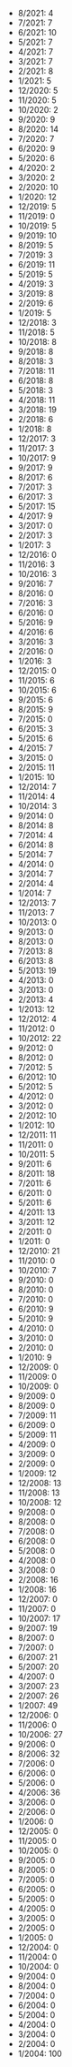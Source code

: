 *  8/2021: 4
*  7/2021: 7
*  6/2021: 10
*  5/2021: 7
*  4/2021: 7
*  3/2021: 7
*  2/2021: 8
*  1/2021: 5
*  12/2020: 5
*  11/2020: 5
*  10/2020: 2
*  9/2020: 9
*  8/2020: 14
*  7/2020: 7
*  6/2020: 9
*  5/2020: 6
*  4/2020: 2
*  3/2020: 2
*  2/2020: 10
*  1/2020: 12
*  12/2019: 5
*  11/2019: 0
*  10/2019: 5
*  9/2019: 10
*  8/2019: 5
*  7/2019: 3
*  6/2019: 11
*  5/2019: 5
*  4/2019: 3
*  3/2019: 8
*  2/2019: 6
*  1/2019: 5
*  12/2018: 3
*  11/2018: 5
*  10/2018: 8
*  9/2018: 8
*  8/2018: 3
*  7/2018: 11
*  6/2018: 8
*  5/2018: 3
*  4/2018: 11
*  3/2018: 19
*  2/2018: 6
*  1/2018: 8
*  12/2017: 3
*  11/2017: 3
*  10/2017: 9
*  9/2017: 9
*  8/2017: 6
*  7/2017: 3
*  6/2017: 3
*  5/2017: 15
*  4/2017: 9
*  3/2017: 0
*  2/2017: 3
*  1/2017: 3
*  12/2016: 0
*  11/2016: 3
*  10/2016: 3
*  9/2016: 7
*  8/2016: 0
*  7/2016: 3
*  6/2016: 0
*  5/2016: 9
*  4/2016: 6
*  3/2016: 3
*  2/2016: 0
*  1/2016: 3
*  12/2015: 0
*  11/2015: 6
*  10/2015: 6
*  9/2015: 6
*  8/2015: 9
*  7/2015: 0
*  6/2015: 3
*  5/2015: 6
*  4/2015: 7
*  3/2015: 0
*  2/2015: 11
*  1/2015: 10
*  12/2014: 7
*  11/2014: 4
*  10/2014: 3
*  9/2014: 0
*  8/2014: 8
*  7/2014: 4
*  6/2014: 8
*  5/2014: 7
*  4/2014: 0
*  3/2014: 7
*  2/2014: 4
*  1/2014: 7
*  12/2013: 7
*  11/2013: 7
*  10/2013: 0
*  9/2013: 0
*  8/2013: 0
*  7/2013: 8
*  6/2013: 8
*  5/2013: 19
*  4/2013: 0
*  3/2013: 0
*  2/2013: 4
*  1/2013: 12
*  12/2012: 4
*  11/2012: 0
*  10/2012: 22
*  9/2012: 0
*  8/2012: 0
*  7/2012: 5
*  6/2012: 10
*  5/2012: 5
*  4/2012: 0
*  3/2012: 0
*  2/2012: 10
*  1/2012: 10
*  12/2011: 11
*  11/2011: 0
*  10/2011: 5
*  9/2011: 6
*  8/2011: 18
*  7/2011: 6
*  6/2011: 0
*  5/2011: 6
*  4/2011: 13
*  3/2011: 12
*  2/2011: 0
*  1/2011: 0
*  12/2010: 21
*  11/2010: 0
*  10/2010: 7
*  9/2010: 0
*  8/2010: 0
*  7/2010: 0
*  6/2010: 9
*  5/2010: 9
*  4/2010: 0
*  3/2010: 0
*  2/2010: 0
*  1/2010: 9
*  12/2009: 0
*  11/2009: 0
*  10/2009: 0
*  9/2009: 0
*  8/2009: 0
*  7/2009: 11
*  6/2009: 0
*  5/2009: 11
*  4/2009: 0
*  3/2009: 0
*  2/2009: 0
*  1/2009: 12
*  12/2008: 13
*  11/2008: 13
*  10/2008: 12
*  9/2008: 0
*  8/2008: 0
*  7/2008: 0
*  6/2008: 0
*  5/2008: 0
*  4/2008: 0
*  3/2008: 0
*  2/2008: 16
*  1/2008: 16
*  12/2007: 0
*  11/2007: 0
*  10/2007: 17
*  9/2007: 19
*  8/2007: 0
*  7/2007: 0
*  6/2007: 21
*  5/2007: 20
*  4/2007: 0
*  3/2007: 23
*  2/2007: 26
*  1/2007: 49
*  12/2006: 0
*  11/2006: 0
*  10/2006: 27
*  9/2006: 0
*  8/2006: 32
*  7/2006: 0
*  6/2006: 0
*  5/2006: 0
*  4/2006: 36
*  3/2006: 0
*  2/2006: 0
*  1/2006: 0
*  12/2005: 0
*  11/2005: 0
*  10/2005: 0
*  9/2005: 0
*  8/2005: 0
*  7/2005: 0
*  6/2005: 0
*  5/2005: 0
*  4/2005: 0
*  3/2005: 0
*  2/2005: 0
*  1/2005: 0
*  12/2004: 0
*  11/2004: 0
*  10/2004: 0
*  9/2004: 0
*  8/2004: 0
*  7/2004: 0
*  6/2004: 0
*  5/2004: 0
*  4/2004: 0
*  3/2004: 0
*  2/2004: 0
*  1/2004: 100
